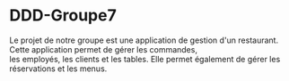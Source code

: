 # DDD-Groupe7

Le projet de notre groupe est une application de gestion d'un restaurant. Cette application permet de gérer les commandes,   
les employés, les clients et les tables. Elle permet également de gérer les réservations et les menus.